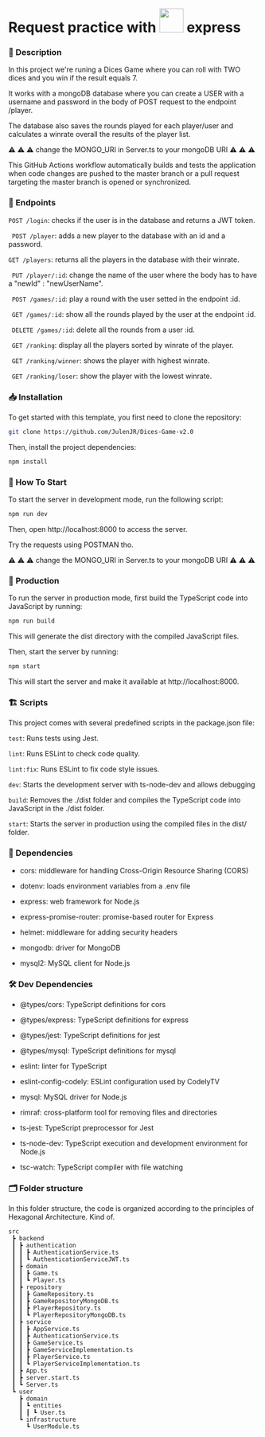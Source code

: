 # Request practice with <a href="https://nodejs.org"><img height=48 src="https://raw.githubusercontent.com/caiogondim/javascript-server-side-logos/master/node.js/standard/454x128.png"></a> express

### 🛄 Description

In this project we're runing a Dices Game where you can roll with TWO dices and you win if the result equals 7.

It works with a mongoDB database where you can create a USER with a username and password in the body of POST request to the endpoint /player. 

The database also saves the rounds played for each player/user and calculates a winrate overall the results of the player list.

⚠️ ⚠️ ⚠️ change the MONGO_URI in Server.ts to your mongoDB URI ⚠️ ⚠️ ⚠️

This GitHub Actions workflow automatically builds and tests the application when code changes are pushed to the master branch or a pull request targeting the master branch is opened or synchronized.



### 🎲 Endpoints
   ``` POST /login ```: checks if the user is in the database and returns a JWT token.
   
   ``` POST /player```: adds a new player to the database with an id and a password.
   
   ``` GET /players ```: returns all the players in the database with their winrate.
   
   ``` PUT /player/:id```: change the name of the user where the body has to have a "newId" : "newUserName".
   
   ``` POST /games/:id```: play a round with the user setted in the endpoint :id.
   
   ``` GET /games/:id```: show all the rounds played by the user at the endpoint :id.
   
   ``` DELETE /games/:id```: delete all the rounds from a user :id.
   
   ``` GET /ranking```: display all the players sorted by winrate of the player.
   
   ``` GET /ranking/winner```: shows the player with highest winrate.
   
   ``` GET /ranking/loser```: show the player with the lowest winrate.
   
     



### 📥 Installation

To get started with this template, you first need to clone the repository:

```bash
git clone https://github.com/JulenJR/Dices-Game-v2.0
```

Then, install the project dependencies:

```bash
npm install
```

### 🏁 How To Start

To start the server in development mode, run the following script:
```bash
npm run dev
```
Then, open http://localhost:8000 to access the server.

Try the requests using POSTMAN tho.

⚠️ ⚠️ ⚠️ change the MONGO_URI in Server.ts to your mongoDB URI ⚠️ ⚠️ ⚠️


### 🚀 Production

To run the server in production mode, first build the TypeScript code into JavaScript by running:

```bash
npm run build
```

This will generate the dist directory with the compiled JavaScript files.

Then, start the server by running:

```bash
npm start
```

This will start the server and make it available at http://localhost:8000.


### 🏗️ Scripts
This project comes with several predefined scripts in the package.json file:

```test```: Runs tests using Jest.

```lint```: Runs ESLint to check code quality.

```lint:fix```: Runs ESLint to fix code style issues.

```dev```: Starts the development server with ts-node-dev and allows debugging

```build```: Removes the ./dist folder and compiles the TypeScript code into JavaScript in the ./dist folder.

```start```: Starts the server in production using the compiled files in the dist/ folder.

### 📝 Dependencies

- cors: middleware for handling Cross-Origin Resource Sharing (CORS)

- dotenv: loads environment variables from a .env file

- express: web framework for Node.js

- express-promise-router: promise-based router for Express

- helmet: middleware for adding security headers

- mongodb: driver for MongoDB

- mysql2: MySQL client for Node.js

### 🛠️ Dev Dependencies

- @types/cors: TypeScript definitions for cors

- @types/express: TypeScript definitions for express

- @types/jest: TypeScript definitions for jest

- @types/mysql: TypeScript definitions for mysql

- eslint: linter for TypeScript

- eslint-config-codely: ESLint configuration used by CodelyTV

- mysql: MySQL driver for Node.js

- rimraf: cross-platform tool for removing files and directories

- ts-jest: TypeScript preprocessor for Jest

- ts-node-dev: TypeScript execution and development environment for Node.js

- tsc-watch: TypeScript compiler with file watching

### 🗂️ Folder structure

In this folder structure, the code is organized according to the principles of Hexagonal Architecture. Kind of.

```
src
 ┣ backend
 ┃ ┣ authentication
 ┃ ┃ ┣ AuthenticationService.ts
 ┃ ┃ ┗ AuthenticationServiceJWT.ts
 ┃ ┣ domain
 ┃ ┃ ┣ Game.ts
 ┃ ┃ ┗ Player.ts
 ┃ ┣ repository
 ┃ ┃ ┣ GameRepository.ts
 ┃ ┃ ┣ GameRepositoryMongoDB.ts
 ┃ ┃ ┣ PlayerRepository.ts
 ┃ ┃ ┗ PlayerRepositoryMongoDB.ts
 ┃ ┣ service
 ┃ ┃ ┣ AppService.ts
 ┃ ┃ ┣ AuthenticationService.ts
 ┃ ┃ ┣ GameService.ts
 ┃ ┃ ┣ GameServiceImplementation.ts
 ┃ ┃ ┣ PlayerService.ts
 ┃ ┃ ┗ PlayerServiceImplementation.ts
 ┃ ┣ App.ts
 ┃ ┣ server.start.ts
 ┃ ┗ Server.ts
 ┗ user
   ┣ domain
   ┃ ┗ entities
   ┃ ┃ ┗ User.ts
   ┗ infrastructure
     ┗ UserModule.ts
```
